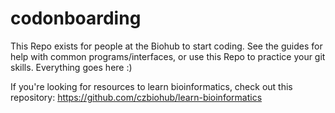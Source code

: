 # codonboarding

This Repo exists for people at the Biohub to start coding. See the guides for help with common programs/interfaces, or use this Repo to practice your git skills. Everything goes here :)

If you're looking for resources to learn bioinformatics, check out this repository: https://github.com/czbiohub/learn-bioinformatics
